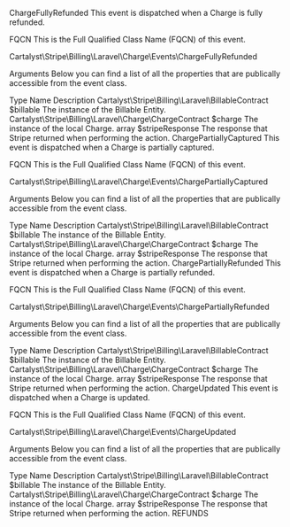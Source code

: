 ChargeFullyRefunded
This event is dispatched when a Charge is fully refunded.

FQCN
This is the Full Qualified Class Name (FQCN) of this event.

Cartalyst\Stripe\Billing\Laravel\Charge\Events\ChargeFullyRefunded

Arguments
Below you can find a list of all the properties that are publically accessible from the event class.

Type	Name	Description
Cartalyst\Stripe\Billing\Laravel\BillableContract	$billable	The instance of the Billable Entity.
Cartalyst\Stripe\Billing\Laravel\Charge\ChargeContract	$charge	The instance of the local Charge.
array	$stripeResponse	The response that Stripe returned when performing the action.
ChargePartiallyCaptured
This event is dispatched when a Charge is partially captured.

FQCN
This is the Full Qualified Class Name (FQCN) of this event.

Cartalyst\Stripe\Billing\Laravel\Charge\Events\ChargePartiallyCaptured

Arguments
Below you can find a list of all the properties that are publically accessible from the event class.

Type	Name	Description
Cartalyst\Stripe\Billing\Laravel\BillableContract	$billable	The instance of the Billable Entity.
Cartalyst\Stripe\Billing\Laravel\Charge\ChargeContract	$charge	The instance of the local Charge.
array	$stripeResponse	The response that Stripe returned when performing the action.
ChargePartiallyRefunded
This event is dispatched when a Charge is partially refunded.

FQCN
This is the Full Qualified Class Name (FQCN) of this event.

Cartalyst\Stripe\Billing\Laravel\Charge\Events\ChargePartiallyRefunded

Arguments
Below you can find a list of all the properties that are publically accessible from the event class.

Type	Name	Description
Cartalyst\Stripe\Billing\Laravel\BillableContract	$billable	The instance of the Billable Entity.
Cartalyst\Stripe\Billing\Laravel\Charge\ChargeContract	$charge	The instance of the local Charge.
array	$stripeResponse	The response that Stripe returned when performing the action.
ChargeUpdated
This event is dispatched when a Charge is updated.

FQCN
This is the Full Qualified Class Name (FQCN) of this event.

Cartalyst\Stripe\Billing\Laravel\Charge\Events\ChargeUpdated

Arguments
Below you can find a list of all the properties that are publically accessible from the event class.

Type	Name	Description
Cartalyst\Stripe\Billing\Laravel\BillableContract	$billable	The instance of the Billable Entity.
Cartalyst\Stripe\Billing\Laravel\Charge\ChargeContract	$charge	The instance of the local Charge.
array	$stripeResponse	The response that Stripe returned when performing the action.
REFUNDS